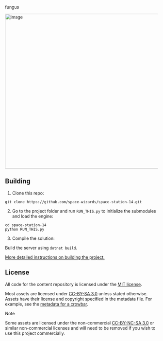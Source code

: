 fungus

<img width="509" height="509" alt="image" src="https://github.com/user-attachments/assets/39835675-47b3-4392-b2bb-adda8844279f" />



## Building

1. Clone this repo:
```shell
git clone https://github.com/space-wizards/space-station-14.git
```
2. Go to the project folder and run `RUN_THIS.py` to initialize the submodules and load the engine:
```shell
cd space-station-14
python RUN_THIS.py
```
3. Compile the solution:  

Build the server using `dotnet build`.

[More detailed instructions on building the project.](https://docs.spacestation14.com/en/general-development/setup.html)

## License

All code for the content repository is licensed under the [MIT license](https://github.com/space-wizards/space-station-14/blob/master/LICENSE.TXT).  

Most assets are licensed under [CC-BY-SA 3.0](https://creativecommons.org/licenses/by-sa/3.0/) unless stated otherwise. Assets have their license and copyright specified in the metadata file. For example, see the [metadata for a crowbar](https://github.com/space-wizards/space-station-14/blob/master/Resources/Textures/Objects/Tools/crowbar.rsi/meta.json).  

> [!NOTE]
> Some assets are licensed under the non-commercial [CC-BY-NC-SA 3.0](https://creativecommons.org/licenses/by-nc-sa/3.0/) or similar non-commercial licenses and will need to be removed if you wish to use this project commercially.
